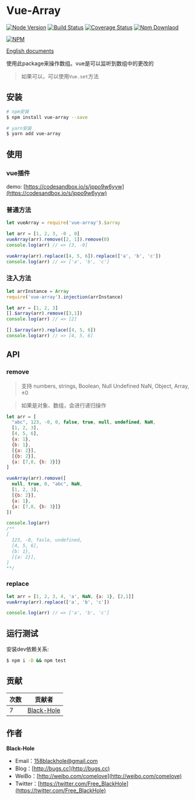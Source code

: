 # Vue-Array 
[![Node Version](https://img.shields.io/badge/node.js-%3E=_6-green.svg)](https://travis-ci.org/BlackHole1/vue-array)
[![Build Status](https://travis-ci.org/BlackHole1/vue-array.svg?branch=master)](https://travis-ci.org/BlackHole1/vue-array)
[![Coverage Status](https://coveralls.io/repos/github/BlackHole1/vue-array/badge.svg?branch=master)](https://coveralls.io/github/BlackHole1/vue-array?branch=master)
[![Npm Downlaod](https://img.shields.io/npm/dy/vue-array.svg)](https://www.npmjs.com/package/vue-array)

[![NPM](https://nodei.co/npm/vue-array.png?downloads=true&downloadRank=true&stars=true)](https://nodei.co/npm/vue-array/)

[English documents](https://github.com/BlackHole1/vue-array/blob/master/README.md)

使用此package来操作数组。vue是可以监听到数组中的更改的

> 如果可以，可以使用`Vue.set`方法

## 安装

```bash
# npm安装
$ npm install vue-array --save

# yarn安装
$ yarn add vue-array
```

## 使用

### vue插件

demo: [https://codesandbox.io/s/jppo9w6yyw](https://codesandbox.io/s/jppo9w6yyw)

### 普通方法

```javascript
let vueArray = require('vue-array').$array

let arr = [1, 2, 3, -0 , 0]
vueArray(arr).remove([2, 1]).remove(0)
console.log(arr) // => [3, -0]

vueArray(arr).replace([4, 5, 6]).replace(['a', 'b', 'c'])
console.log(arr) // => ['a', 'b', 'c']
```

### 注入方法

```javascript
let arrInstance = Array
require('vue-array').injection(arrInstance)

let arr = [1, 2, 3]
[].$array(arr).remove([3,1])
console.log(arr) // => [2]

[].$array(arr).replace([4, 5, 6])
console.log(arr) // => [4, 5, 6]
```

## API

### remove

> 支持 numbers, strings, Boolean, Null Undefined NaN, Object, Array, ±0

> 如果是对象、数组，会进行递归操作

```javascript
let arr = [
  "abc", 123, -0, 0, false, true, null, undefined, NaN,
  [1, 2, 3],
  [4, 5, 6],
  {a: 1},
  {b: 1},
  [{a: 2}],
  [{b: 2}],
  {a: [7,8, {b: 3}]}
]

vueArray(arr).remove([
  null, true, 0, "abc", NaN,
  [1, 2, 3],
  [{b: 2}],
  {a: 1},
  {a: [7,8, {b: 3}]}
])

console.log(arr)
/**
[
  123, -0, fasle, undefined,
  [4, 5, 6],
  {b: 1},
  [{a: 2}],
]
**/
```

### replace

```javascript
let arr = [1, 2, 3, 4, 'a', NaN, {a: 1}, [2,1]]
vueArray(arr).replace(['a', 'b', 'c'])

console.log(arr) // => ['a', 'b', 'c']
```

## 运行测试

安装dev依赖关系:

``` bash
$ npm i -D && npm test
```

## 贡献


| **次数** | **贡献者** | 
| --- | --- |
| 7 | [Black-Hole](https://github.com/BlackHole1) |

## 作者

**Black-Hole**

* Email：158blackhole@gmail.com
* Blog：[http://bugs.cc](http://bugs.cc)
* WeiBo：[http://weibo.com/comelove](http://weibo.com/comelove)
* Twitter：[https://twitter.com/Free_BlackHole](https://twitter.com/Free_BlackHole)

